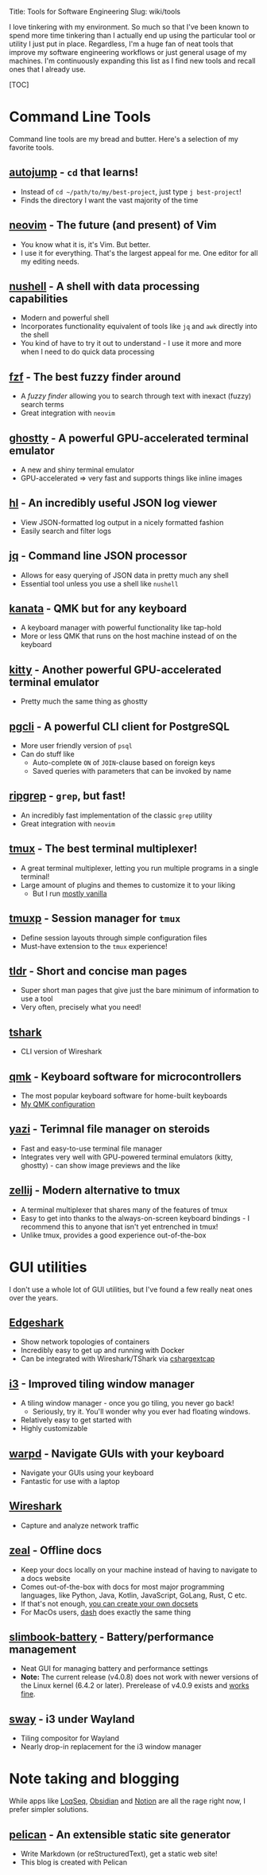 Title: Tools for Software Engineering
Slug: wiki/tools

I love tinkering with my environment. So much so that I've been known to spend
more time tinkering than I actually end up using the particular tool or utility
I just put in place. Regardless, I'm a huge fan of neat tools that improve my
software engineering workflows or just general usage of my machines. I'm
continuously expanding this list as I find new tools and recall ones that I
already use.

[TOC]

# Command Line Tools
Command line tools are my bread and butter. Here's a selection of my favorite
tools.

## [autojump](https://github.com/wting/autojump) - `cd` that learns!
* Instead of `cd ~/path/to/my/best-project`, just type `j best-project`!
* Finds the directory I want the vast majority of the time

## [neovim](https://neovim.io/) - The future (and present) of Vim
* You know what it is, it's Vim. But better.
* I use it for everything. That's the largest appeal for me. One editor for all
    my editing needs.

## [nushell](https://www.nushell.sh/) - A shell with data processing capabilities
* Modern and powerful shell
* Incorporates functionality equivalent of tools like `jq` and `awk` directly into the shell
* You kind of have to try it out to understand - I use it more and more when I need to do quick data processing

## [fzf](https://github.com/junegunn/fzf) - The best fuzzy finder around
* A _fuzzy finder_ allowing you to search through text with inexact (fuzzy) search terms
* Great integration with `neovim`

## [ghostty](https://ghostty.org/) - A powerful GPU-accelerated terminal emulator
* A new and shiny terminal emulator
* GPU-accelerated => very fast and supports things like inline images

## [hl](https://github.com/pamburus/hl) - An incredibly useful JSON log viewer
* View JSON-formatted log output in a nicely formatted fashion
* Easily search and filter logs

## [jq](https://jqlang.github.io/jq/) - Command line JSON processor
* Allows for easy querying of JSON data in pretty much any shell
* Essential tool unless you use a shell like `nushell`

## [kanata](https://github.com/jtroo/kanata) - QMK but for any keyboard
* A keyboard manager with powerful functionality like tap-hold
* More or less QMK that runs on the host machine instead of on the keyboard

## [kitty](https://sw.kovidgoyal.net/kitty/) - Another powerful GPU-accelerated terminal emulator
* Pretty much the same thing as ghostty

## [pgcli](https://www.pgcli.com/) - A powerful CLI client for PostgreSQL
* More user friendly version of `psql`
* Can do stuff like
    - Auto-complete `ON` of `JOIN`-clause based on foreign keys
    - Saved queries with parameters that can be invoked by name

## [ripgrep](https://github.com/BurntSushi/ripgrep) - `grep`, but fast!
* An incredibly fast implementation of the classic `grep` utility
* Great integration with `neovim`

## [tmux](https://github.com/tmux/tmux) - The best terminal multiplexer!
* A great terminal multiplexer, letting you run multiple programs in a single terminal!
* Large amount of plugins and themes to customize it to your liking
    - But I run [mostly vanilla](https://github.com/slarse/config/blob/main/tmux/tmux.conf)

## [tmuxp](https://tmuxp.git-pull.com/) - Session manager for `tmux`
* Define session layouts through simple configuration files
* Must-have extension to the `tmux` experience!

## [tldr](https://github.com/tldr-pages/tldr) - Short and concise man pages
* Super short man pages that give just the bare minimum of information to use a tool
* Very often, precisely what you need!

## [tshark](https://www.wireshark.org/docs/wsug_html_chunked/AppToolstshark.html)
* CLI version of Wireshark

## [qmk](https://qmk.fm/) - Keyboard software for microcontrollers
* The most popular keyboard software for home-built keyboards
* [My QMK configuration](https://github.com/slarse/qmk_firmware/tree/slarse)

## [yazi](https://yazi-rs.github.io/) - Terimnal file manager on steroids
* Fast and easy-to-use terminal file manager
* Integrates very well with GPU-powered terminal emulators (kitty, ghostty) - can show image previews and the like

## [zellij](https://zellij.dev/) - Modern alternative to tmux
* A terminal multiplexer that shares many of the features of tmux
* Easy to get into thanks to the always-on-screen keyboard bindings - I recommend this to anyone that isn't yet entrenched in tmux!
* Unlike tmux, provides a good experience out-of-the-box

# GUI utilities
I don't use a whole lot of GUI utilities, but I've found a few really neat ones
over the years.

## [Edgeshark](https://edgeshark.siemens.io/#/)
* Show network topologies of containers
* Incredibly easy to get up and running with Docker
* Can be integrated with Wireshark/TShark via [cshargextcap](https://github.com/siemens/cshargextcap)

## [i3](https://i3wm.org/) - Improved tiling window manager
* A tiling window manager - once you go tiling, you never go back!
    - Seriously, try it. You'll wonder why you ever had floating windows.
* Relatively easy to get started with
* Highly customizable

## [warpd](https://github.com/rvaiya/warpd) - Navigate GUIs with your keyboard
* Navigate your GUIs using your keyboard
* Fantastic for use with a laptop

## [Wireshark](https://www.wireshark.org/)
* Capture and analyze network traffic

## [zeal](https://github.com/zealdocs/zeal) - Offline docs
* Keep your docs locally on your machine instead of having to navigate to a
    docs website
* Comes out-of-the-box with docs for most major programming languages, like
    Python, Java, Kotlin, JavaScript, GoLang, Rust, C etc.
* If that's not enough, [you can create your own docsets](https://github.com/zealdocs/zeal#create-your-own-docsets)
* For MacOs users, [dash](https://kapeli.com/dash) does exactly the same
    thing

## [slimbook-battery](https://github.com/Slimbook-Team/slimbookbattery) - Battery/performance management
- Neat GUI for managing battery and performance settings
- **Note:** The current release (v4.0.8) does not work with newer
  versions of the Linux kernel (6.4.2 or later). Prerelease of  v4.0.9 exists
  and [works fine](https://github.com/Slimbook-Team/slimbookbattery/issues/110).

## [sway](https://swaywm.org/) - i3 under Wayland
- Tiling compositor for Wayland
- Nearly drop-in replacement for the i3 window manager

# Note taking and blogging
While apps like [LoqSeq](https://logseq.com/), [Obsidian](https://obsidian.md/)
and [Notion](https://www.notion.so/) are all the rage right now, I prefer
simpler solutions.

## [pelican](https://getpelican.com/) - An extensible static site generator
- Write Markdown (or reStructuredText), get a static web site!
- This blog is created with Pelican
